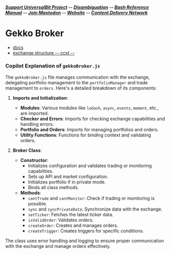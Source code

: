 ##### [Support UniversalBit Project](https://github.com/universalbit-dev/universalbit-dev/tree/main/support) -- [Disambiguation](https://en.wikipedia.org/wiki/Wikipedia:Disambiguation) -- [Bash Reference Manual](https://www.gnu.org/software/bash/manual/html_node/index.html) -- [Join Mastodon](https://mastodon.social/invite/wTHp2hSD) -- [Website](https://www.universalbit.it/) -- [Content Delivery Network](https://universalbitcdn.it/)

# Gekko Broker
* [docs](https://github.com/universalbit-dev/gekko-m4-globular-cluster/tree/master/docs/gekko-broker)
* [exchange structure -- ccxt --](https://docs.ccxt.com/#/?id=exchange-structure)


### Copilot Explanation of `gekkoBroker.js`

The `gekkoBroker.js` file manages communication with the exchange, delegating portfolio management to the `portfolioManager` and trade management to `orders`. 
Here's a detailed breakdown of its components:

1. **Imports and Initialization**:
    - **Modules**: Various modules like `lodash`, `async`, `events`, `moment`, etc., are imported.
    - **Checker and Errors**: Imports for checking exchange capabilities and handling errors.
    - **Portfolio and Orders**: Imports for managing portfolios and orders.
    - **Utility Functions**: Functions for binding context and validating orders.

2. **Broker Class**:
    - **Constructor**:
        - Initializes configuration and validates trading or monitoring capabilities.
        - Sets up API and market configuration.
        - Initializes portfolio if in private mode.
        - Binds all class methods.
    - **Methods**:
        - `cantTrade` and `cantMonitor`: Check if trading or monitoring is possible.
        - `sync` and `syncPrivateData`: Synchronize data with the exchange.
        - `setTicker`: Fetches the latest ticker data.
        - `isValidOrder`: Validates orders.
        - `createOrder`: Creates and manages orders.
        - `createTrigger`: Creates triggers for specific conditions.

The class uses error handling and logging to ensure proper communication with the exchange and manage orders effectively.
